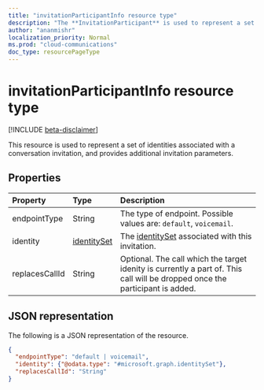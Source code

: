 ```yaml
---
title: "invitationParticipantInfo resource type"
description: "The **InvitationParticipant** is used to represent a set of identities associated with a conversation invitation, and provides additional invitation parameters."
author: "ananmishr"
localization_priority: Normal
ms.prod: "cloud-communications"
doc_type: resourcePageType
---
```


# invitationParticipantInfo resource type

[!INCLUDE [beta-disclaimer](../../includes/beta-disclaimer.md)]

This resource is used to represent a set of identities associated with a conversation invitation, and provides additional invitation parameters.

## Properties

| Property                           | Type                          | Description                                                                          |
| :--------------------------------- | :---------------------------- | :----------------------------------------------------------------------------------- |
| endpointType                       | String                        | The type of endpoint. Possible values are: `default`, `voicemail`. |
| identity                           | [identitySet](identityset.md) | The [identitySet](identityset.md) associated with this invitation.                   |
| replacesCallId                     | String                        | Optional. The call which the target idenity is currently a part of. This call will be dropped once the participant is added. |

## JSON representation

The following is a JSON representation of the resource.

<!-- {
  "blockType": "resource",
  "optionalProperties": [
    "endpointType",
    "replacesCallId"
  ],
  "@odata.type": "microsoft.graph.invitationParticipantInfo"
}-->
```json
{
  "endpointType": "default | voicemail",
  "identity": {"@odata.type": "#microsoft.graph.identitySet"},
  "replacesCallId": "String"
}
```

<!-- uuid: 8fcb5dbc-d5aa-4681-8e31-b001d5168d79
2015-10-25 14:57:30 UTC -->
<!--
{
  "type": "#page.annotation",
  "description": "invitationParticipantInfo resource",
  "keywords": "",
  "section": "documentation",
  "tocPath": "",
  "suppressions": []
}
-->
